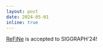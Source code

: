 ```yaml
---
layout: post
date: 2024-05-01
inline: true
---
```


[ReFiNe](https://zakharos.github.io/projects/refine/) is accepted to SIGGRAPH'24!